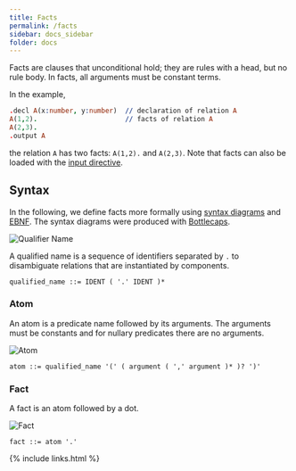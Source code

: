 ```yaml
---
title: Facts
permalink: /facts
sidebar: docs_sidebar
folder: docs
---
```


Facts are clauses that unconditional hold; they are rules with a head,
but no rule body. In facts, all arguments must be constant terms. 

In the example,
```prolog
.decl A(x:number, y:number)  // declaration of relation A
A(1,2).                      // facts of relation A
A(2,3).
.output A
```
the relation `A` has two facts: `A(1,2).` and `A(2,3)`.  Note that facts can also be 
loaded with the [input directive](directives).

## Syntax 
In the following, we define facts more formally using [syntax diagrams](https://en.wikipedia.org/wiki/Syntax_diagram) and [EBNF](https://en.wikipedia.org/wiki/Extended_Backus–Naur_form). The syntax diagrams were produced with [Bottlecaps](https://www.bottlecaps.de/rr/ui).


![Qualifier Name](https://souffle-lang.github.io/img/qualified_name.svg)

A qualified name is a sequence of identifiers separated by `.` to disambiguate relations that are instantiated by components.

```ebnf
qualified_name ::= IDENT ( '.' IDENT )*
```

### Atom

An atom is a predicate name followed by its arguments. The arguments must be constants and for nullary predicates there are no arguments. 

![Atom](https://souffle-lang.github.io/img/atom.svg)

```ebnf
atom ::= qualified_name '(' ( argument ( ',' argument )* )? ')'
```

### Fact

A fact is an atom followed by a dot.

![Fact](https://souffle-lang.github.io/img/fact.svg)

```ebnf
fact ::= atom '.'
```

{% include links.html %}
